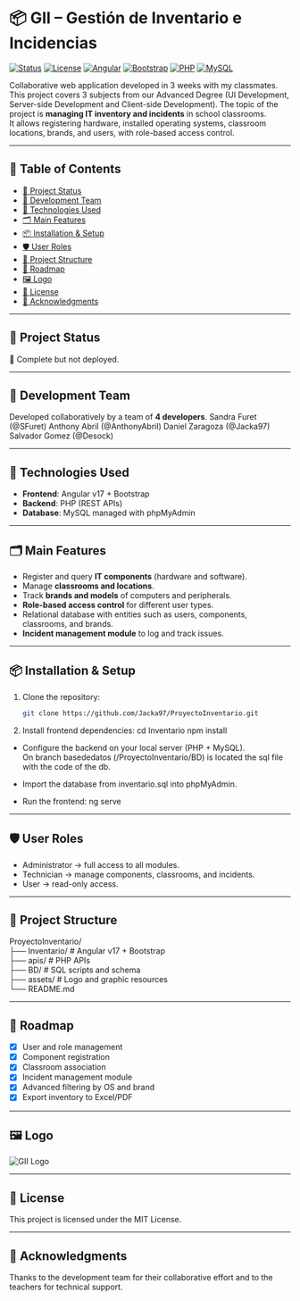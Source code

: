 # 📦 GII – Gestión de Inventario e Incidencias

[![Status](https://img.shields.io/badge/status-in%20development-yellow)]()
[![License](https://img.shields.io/badge/license-MIT-blue)](LICENSE)
[![Angular](https://img.shields.io/badge/angular-v17-DD0031?logo=angular&logoColor=white)]()
[![Bootstrap](https://img.shields.io/badge/bootstrap-5-7952B3?logo=bootstrap&logoColor=white)]()
[![PHP](https://img.shields.io/badge/php-8-777BB4?logo=php&logoColor=white)]()
[![MySQL](https://img.shields.io/badge/mysql-8-4479A1?logo=mysql&logoColor=white)]()

Collaborative web application developed in 3 weeks with my classmates. This project covers 3 subjects from our Advanced Degree (UI Development, Server-side Development and Client-side Development).
The topic of the project is **managing IT inventory and incidents** in school classrooms.  
It allows registering hardware, installed operating systems, classroom locations, brands, and users, with role-based access control.

---

## 📑 Table of Contents
- [🚧 Project Status](#-project-status)
- [👥 Development Team](#-development-team)
- [🧩 Technologies Used](#-technologies-used)
- [🗂️ Main Features](#️-main-features)
- [📦 Installation & Setup](#-installation--setup)
- [🛡️ User Roles](#️-user-roles)
- [🧭 Project Structure](#-project-structure)
- [📌 Roadmap](#-roadmap)
- [🖼️ Logo](#️-logo)
- [📄 License](#-license)
- [🙌 Acknowledgments](#-acknowledgments)

---

## 🚧 Project Status
🔧 Complete but not deployed.

---

## 👥 Development Team
Developed collaboratively by a team of **4 developers**.
Sandra Furet (@SFuret)
Anthony Abril (@AnthonyAbril)
Daniel Zaragoza (@Jacka97)
Salvador Gomez (@Desock)

---

## 🧩 Technologies Used
- **Frontend**: Angular v17 + Bootstrap  
- **Backend**: PHP (REST APIs)  
- **Database**: MySQL managed with phpMyAdmin  

---

## 🗂️ Main Features
- Register and query **IT components** (hardware and software).  
- Manage **classrooms and locations**.  
- Track **brands and models** of computers and peripherals.  
- **Role-based access control** for different user types.  
- Relational database with entities such as users, components, classrooms, and brands.  
- **Incident management module** to log and track issues.  

---

## 📦 Installation & Setup

1. Clone the repository:
   ```bash
   git clone https://github.com/Jacka97/ProyectoInventario.git
   
2. Install frontend dependencies:
    cd Inventario
    npm install
- Configure the backend on your local server (PHP + MySQL).  
  On branch basededatos (/ProyectoInventario/BD) is located the sql file with the code of the db.
  
- Import the database from inventario.sql into phpMyAdmin.
  
- Run the frontend:
    ng serve

---

## 🛡️ User Roles
- Administrator → full access to all modules.
- Technician → manage components, classrooms, and incidents.
- User → read-only access.

---

## 🧭 Project Structure
ProyectoInventario/  
├── Inventario/           # Angular v17 + Bootstrap  
├── apis/                 # PHP APIs  
├── BD/                   # SQL scripts and schema  
├── assets/               # Logo and graphic resources  
└── README.md

---

## 📌 Roadmap
- [x] User and role management
- [x] Component registration
- [x] Classroom association
- [x] Incident management module
- [x] Advanced filtering by OS and brand
- [x] Export inventory to Excel/PDF

---

## 🖼️ Logo
![GII Logo](Inventario/src/assets/images/logo.png)

---

## 📄 License
This project is licensed under the MIT License.

---

## 🙌 Acknowledgments
Thanks to the development team for their collaborative effort and to the teachers for technical support.
   
